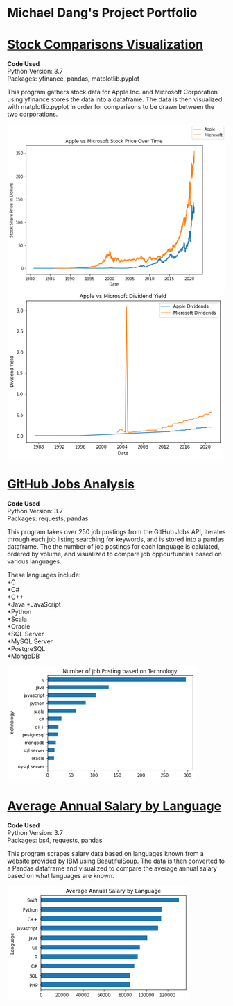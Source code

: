 # Michael Dang's Project Portfolio  

# [Stock Comparisons Visualization](https://github.com/mddang3/Projects/blob/9b29b866b9d95ec1c3d5358d2c85c52569b2b1f5/Stock%20Tracker.ipynb)  

**Code Used**  
Python Version: 3.7  
Packages: yfinance, pandas, matplotlib.pyplot

This program gathers stock data for Apple Inc. and Microsoft Corporation using yfinance stores the data into a dataframe. The data is then visualized with matplotlib.pyplot in order for comparisons to be drawn between the two corporations.    

![](images/Stock_price.png)  
![](images/Div_yield.png)

# [GitHub Jobs Analysis](https://github.com/mddang3/Projects/blob/c119ad79365a647e1fb158cd4190a306106dadd7/GithubJobs.ipynb)

**Code Used**  
Python Version: 3.7  
Packages: requests, pandas 

This program takes over 250 job postings from the GitHub Jobs API, iterates through each job listing searching for keywords, and is stored into a pandas dataframe.  The the number of job postings for each language is calulated, ordered by volume, and visualized to compare job oppourtunities based on various languages.  
  
These languages include:  
*C  
*C#  
*C++  
*Java
*JavaScript  
*Python  
*Scala  
*Oracle  
*SQL Server  
*MySQL Server  
*PostgreSQL  
*MongoDB  

![](images/Number_of_jobs.png)
 
# [Average Annual Salary by Language](https://github.com/mddang3/Projects/blob/61533a292966b2f8c5e7ff9d008859c1cfd9778d/WebScraping.ipynb)  

**Code Used**  
Python Version: 3.7  
Packages: bs4, requests, pandas

This program scrapes salary data based on languages known from a website provided by IBM using BeautifulSoup. The data is then converted to a Pandas dataframe and visualized to compare the average annual salary based on what languages are known.

![](images/Salary_by_language.png)
